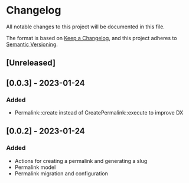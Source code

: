 # Changelog
All notable changes to this project will be documented in this file.

The format is based on [Keep a Changelog](https://keepachangelog.com/en/1.0.0/),
and this project adheres to [Semantic Versioning](https://semver.org/spec/v2.0.0.html).

## [Unreleased]

## [0.0.3] - 2023-01-24
### Added
- Permalink::create instead of CreatePermalink::execute to improve DX

## [0.0.2] - 2023-01-24
### Added
- Actions for creating a permalink and generating a slug
- Permalink model
- Permalink migration and configuration
